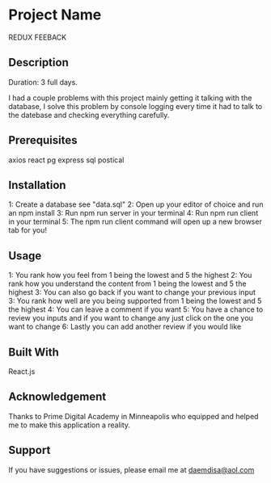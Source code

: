 # Project Name
 REDUX FEEBACK

## Description
Duration: 3 full days.

I had a couple problems with this project mainly getting it talking with the database, I solve this problem by console logging every time it had to talk to the datebase and checking everything carefully.

## Prerequisites
axios
react
pg
express
sql postical

## Installation
1: Create a database see "data.sql"
2: Open up your editor of choice and run an npm install
3: Run npm run server in your terminal
4: Run npm run client in your terminal
5: The npm run client command will open up a new browser tab for you!

## Usage
1: You rank how you feel from 1 being the lowest and 5 the highest
2: You rank how you understand the content from 1 being the lowest and 5 the highest
3: You can also go back if you want to change your previous input
3: You rank how well are you being supported from 1 being the lowest and 5 the highest
4: You can leave a comment if you want
5: You have a chance to review you inputs and if you want to change any just click on the one you want to change
6: Lastly you can add another review if you would like

## Built With
React.js


## Acknowledgement
Thanks to Prime Digital Academy in Minneapolis who equipped and helped me to make this application a reality.

## Support
If you have suggestions or issues, please email me at daemdisa@aol.com